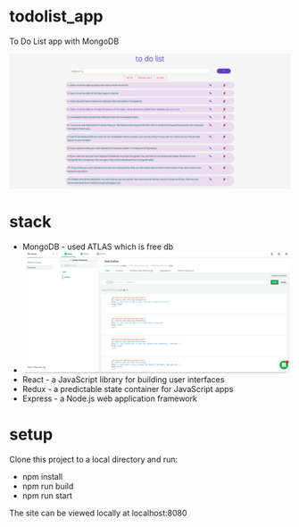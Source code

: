 # todolist_app
To Do List app with MongoDB 

![plot](https://github.com/erkamoral/todolist_app/blob/dev/img/todolist.png?raw=true "Title")

# stack

- MongoDB - used ATLAS which is free db
- ![plot](https://github.com/erkamoral/todolist_app/blob/dev/img/mongodb.png?raw=true "Title")
- React - a JavaScript library for building user interfaces
- Redux - a predictable state container for JavaScript apps
- Express - a Node.js web application framework


# setup
Clone this project to a local directory and run:
- npm install
- npm run build
- npm run start

The site can be viewed locally at localhost:8080
